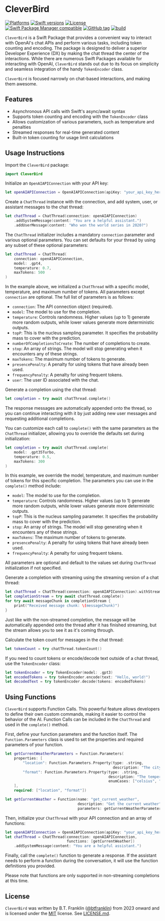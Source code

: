 # CleverBird

[![Platforms](https://img.shields.io/endpoint?url=https%3A%2F%2Fswiftpackageindex.com%2Fapi%2Fpackages%2Fbtfranklin%2FCleverBird%2Fbadge%3Ftype%3Dplatforms)](https://swiftpackageindex.com/btfranklin/CleverBird)
[![Swift versions](https://img.shields.io/endpoint?url=https%3A%2F%2Fswiftpackageindex.com%2Fapi%2Fpackages%2Fbtfranklin%2FCleverBird%2Fbadge%3Ftype%3Dswift-versions)](https://swiftpackageindex.com/btfranklin/CleverBird)
[![License](https://img.shields.io/badge/License-MIT-blue.svg)](https://github.com/btfranklin/CleverBird/blob/main/LICENSE)
[![Swift Package Manager compatible](https://img.shields.io/badge/SPM-compatible-brightgreen.svg?style=flat&colorA=28a745&&colorB=4E4E4E)](https://github.com/apple/swift-package-manager)
[![GitHub tag](https://img.shields.io/github/tag/btfranklin/CleverBird.svg)](https://github.com/btfranklin/CleverBird)
[![build](https://github.com/btfranklin/CleverBird/actions/workflows/build.yml/badge.svg)](https://github.com/btfranklin/CleverBird/actions/workflows/build.yml)

`CleverBird` is a Swift Package that provides a convenient way to interact with OpenAI's chat APIs and perform various tasks, including token counting and encoding. The package is designed to deliver a superior Developer Experience (DX) by making the chat thread the center of the interactions. While there are numerous Swift Packages available for interacting with OpenAI, `CleverBird` stands out due to its focus on simplicity and seamless integration of the handy `TokenEncoder` class. 

`CleverBird` is focused narrowly on chat-based interactions, and making them awesome.

## Features

- Asynchronous API calls with Swift's async/await syntax
- Supports token counting and encoding with the `TokenEncoder` class
- Allows customization of various parameters, such as temperature and penalties
- Streamed responses for real-time generated content
- Built-in token counting for usage limit calculations

## Usage Instructions

Import the `CleverBird` package:

```swift
import CleverBird
```

Initialize an `OpenAIAPIConnection` with your API key:

```swift
let openAIAPIConnection = OpenAIAPIConnection(apiKey: "your_api_key_here")
```

Create a `ChatThread` instance with the connection, and
add system, user, or assistant messages to the chat thread:

```swift
let chatThread = ChatThread(connection: openAIAPIConnection)
    .addSystemMessage(content: "You are a helpful assistant.")
    .addUserMessage(content: "Who won the world series in 2020?")
```

The `ChatThread` initializer includes a mandatory `connection` parameter and various optional parameters. You can set defaults for your thread by using any subset of these optional parameters:

```swift
let chatThread = ChatThread(
    connection: openAIAPIConnection, 
    model: .gpt4, 
    temperature: 0.7, 
    maxTokens: 500
)
```

In the example above, we initialized a `ChatThread` with a specific model, temperature, and maximum number of tokens. All parameters except `connection` are optional. The full list of parameters is as follows:

- `connection`: The API connection object (required).
- `model`: The model to use for the completion.
- `temperature`: Controls randomness. Higher values (up to 1) generate more random outputs, while lower values generate more deterministic outputs.
- `topP`: This is the nucleus sampling parameter. It specifies the probability mass to cover with the prediction.
- `numberOfCompletionsToCreate`: The number of completions to create.
- `stop`: An array of strings. The model will stop generating when it encounters any of these strings.
- `maxTokens`: The maximum number of tokens to generate.
- `presencePenalty`: A penalty for using tokens that have already been used.
- `frequencyPenalty`: A penalty for using frequent tokens.
- `user`: The user ID associated with the chat.

Generate a completion using the chat thread:

```swift
let completion = try await chatThread.complete()
```

The response messages are automatically appended onto the thread, so
you can continue interacting with it by just adding new user messages
and requesting additional completions.

You can customize each call to `complete()` with the same parameters as the `ChatThread` initializer, allowing you to override the defaults set during initialization:

```swift
let completion = try await chatThread.complete(
    model: .gpt35Turbo, 
    temperature: 0.5, 
    maxTokens: 300
)
```

In this example, we override the model, temperature, and maximum number of tokens for this specific completion. The parameters you can use in the `complete()` method include:

- `model`: The model to use for the completion.
- `temperature`: Controls randomness. Higher values (up to 1) generate more random outputs, while lower values generate more deterministic outputs.
- `topP`: This is the nucleus sampling parameter. It specifies the probability mass to cover with the prediction.
- `stop`: An array of strings. The model will stop generating when it encounters any of these strings.
- `maxTokens`: The maximum number of tokens to generate.
- `presencePenalty`: A penalty for using tokens that have already been used.
- `frequencyPenalty`: A penalty for using frequent tokens.

All parameters are optional and default to the values set during `ChatThread` initialization if not specified.

Generate a completion with streaming using the streaming version of a chat thread:

```swift
let chatThread = ChatThread(connection: openAIAPIConnection).withStreaming()
let completionStream = try await chatThread.complete()
for try await messageChunk in completionStream {
    print("Received message chunk: \(messageChunk)")
}
```

Just like with the non-streamed completion, the message will be automatically
appended onto the thread after it has finished streaming, but the stream
allows you to see it as it's coming through.

Calculate the token count for messages in the chat thread:

```swift
let tokenCount = try chatThread.tokenCount()
```

If you need to count tokens or encode/decode text outside of a chat thread,
use the `TokenEncoder` class:

```swift
let tokenEncoder = try TokenEncoder(model: .gpt3)
let encodedTokens = try tokenEncoder.encode(text: "Hello, world!")
let decodedText = try tokenEncoder.decode(tokens: encodedTokens)
```

## Using Functions

`CleverBird` supports Function Calls. This powerful feature allows developers to define their own custom commands, making it easier to control the behavior of the AI. Function Calls can be included in the `ChatThread` and used in the `complete()` method.

First, define your function parameters and the function itself. The `Function.Parameters` class is used to set the properties and required parameters of your function.

```swift
let getCurrentWeatherParameters = Function.Parameters(
    properties: [
        "location": Function.Parameters.Property(type: .string,
                                                 description: "The city and state, e.g. San Francisco, CA"),
        "format": Function.Parameters.Property(type: .string,
                                               description: "The temperature unit to use. Infer this from the user's location.",
                                               enumCases: ["celsius", "fahrenheit"])
    ],
    required: ["location", "format"])

let getCurrentWeather = Function(name: "get_current_weather",
                                 description: "Get the current weather",
                                 parameters: getCurrentWeatherParameters)
```

Then, initialize your `ChatThread` with your API connection and an array of functions:

```swift
let openAIAPIConnection = OpenAIAPIConnection(apiKey: "your_api_key_here")
let chatThread = ChatThread(connection: openAIAPIConnection,
                            functions: [getCurrentWeather])
    .addSystemMessage(content: "You are a helpful assistant.")
```

Finally, call the `complete()` function to generate a response. If the assistant needs to perform a function during the conversation, it will use the function definitions you provided.

Please note that functions are only supported in non-streaming completions at this time.

## License

`CleverBird` was written by B.T. Franklin ([@btfranklin](https://github.com/btfranklin)) from 2023 onward and is licensed under the [MIT](https://opensource.org/licenses/MIT) license. See [LICENSE.md](LICENSE.md).
